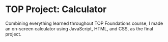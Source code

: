 # TOP Project: Calculator

Combining everything learned throughout TOP Foundations course, I made an on-screen calculator using JavaScript, HTML, and CSS, as the final project.